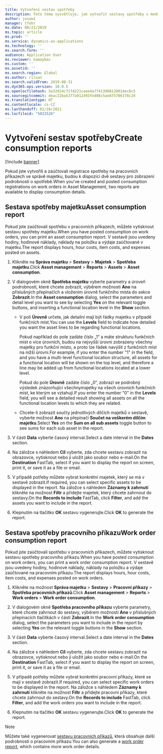 ```yaml
---
title: Vytvoření sestav spotřeby
description: Toto téma vysvětluje, jak vytvořit sestavy spotřeby v modulu Správa majetku.
author: josaw1
manager: tfehr
ms.date: 08/21/2019
ms.topic: article
ms.prod: ''
ms.service: dynamics-ax-applications
ms.technology: ''
ms.search.form: ''
audience: Application User
ms.reviewer: kamaybac
ms.custom: ''
ms.assetid: ''
ms.search.region: Global
ms.author: riluan
ms.search.validFrom: 2019-08-31
ms.dyn365.ops.version: 10.0.5
ms.openlocfilehash: 5e32924c71fd221caee4a7f413908120014ec8c5
ms.sourcegitcommit: deac22ba5377a912d93fe408c5ae875706378c2d
ms.translationtype: HT
ms.contentlocale: cs-CZ
ms.lasthandoff: 01/16/2021
ms.locfileid: "5022526"
---
```

# <a name="create-consumption-reports"></a><span data-ttu-id="ccceb-103">Vytvoření sestav spotřeby</span><span class="sxs-lookup"><span data-stu-id="ccceb-103">Create consumption reports</span></span>

[!include [banner](../../includes/banner.md)]

 

<span data-ttu-id="ccceb-104">Pokud jste vytvořili a zaúčtovali registrace spotřeby na pracovních příkazech ve správě majetku, budou k dispozici dvě sestavy pro zobrazení podrobností o spotřebě.</span><span class="sxs-lookup"><span data-stu-id="ccceb-104">When you've created and posted consumption registrations on work orders in Asset Management, two reports are available to display consumption details.</span></span>


## <a name="asset-consumption-report"></a><span data-ttu-id="ccceb-105">Sestava spotřeby majetku</span><span class="sxs-lookup"><span data-stu-id="ccceb-105">Asset consumption report</span></span>

<span data-ttu-id="ccceb-106">Pokud jste zaúčtovali spotřebu v pracovních příkazech, můžete vytisknout sestavu spotřeby majetku.</span><span class="sxs-lookup"><span data-stu-id="ccceb-106">When you have posted consumption on work orders, you can print an asset consumption report.</span></span> <span data-ttu-id="ccceb-107">V sestavě jsou uvedeny hodiny, hodinové náklady, náklady na položku a výdaje zaúčtované v majetku.</span><span class="sxs-lookup"><span data-stu-id="ccceb-107">The report displays hours, hour costs, item costs, and expenses posted on assets.</span></span>

1. <span data-ttu-id="ccceb-108">Klikněte na **Správa majetku** > **Sestavy** > **Majetek** > **Spotřeba majetku**.</span><span class="sxs-lookup"><span data-stu-id="ccceb-108">Click **Asset management** > **Reports** > **Assets** > **Asset consumption**.</span></span>

2. <span data-ttu-id="ccceb-109">V dialogovém okně **Spotřeba majetku** vyberte parametry a úroveň podrobností, které chcete zobrazit, výběrem možnosti **Ano** na příslušných přepínačích a vložením úrovně funkčního místa do sekce **Zobrazit**.</span><span class="sxs-lookup"><span data-stu-id="ccceb-109">In the **Asset consumption** dialog, select the parameters and detail level you want to see by selecting **Yes** on the relevant toggle buttons, and inserting a functional location level in the **Show** section.</span></span>
    - <span data-ttu-id="ccceb-110">V poli **Úrovně** určete, jak detailní mají být řádky majetku v případě funkčních míst.</span><span class="sxs-lookup"><span data-stu-id="ccceb-110">You can use the **Levels** field to indicate how detailed you want the asset lines to be regarding functional locations.</span></span> 
    
        <span data-ttu-id="ccceb-111">Pokud například do pole zadáte číslo „1“ a máte strukturu funkčních míst o více úrovních, budou na nejvyšší úrovni zobrazeny všechny majetky pro funkční místo, a proto lze řádek navýšit z funkčních míst na nižší úrovni.</span><span class="sxs-lookup"><span data-stu-id="ccceb-111">For example, if you enter the number "1" in the field, and you have a multi-level functional location structure, all assets for a functional location will be shown on the top level, and therefore a line may be added up from functional locations located at a lower level.</span></span> 
        
        <span data-ttu-id="ccceb-112">Pokud do pole **Úrovně** zadáte číslo „0“, zobrazí se podrobný výsledek znázorňující všechnymajetky na všech úrovních funkčních míst, ke kterým se vztahují.</span><span class="sxs-lookup"><span data-stu-id="ccceb-112">If you enter the number "0" in the **Levels** field, you will see a detailed result showing all assets on all the functional location levels to which they are related.</span></span> 
        
    - <span data-ttu-id="ccceb-113">Chcete-li zobrazit součty jednotlivých dílčích majetků v sestavě, vyberte možnost **Ano** na přepínači **Součet na veškerém dílčím majetku**.</span><span class="sxs-lookup"><span data-stu-id="ccceb-113">Select **Yes** on the **Sum on all sub assets** toggle button to see sums for each sub asset in the report.</span></span>

3. <span data-ttu-id="ccceb-114">V části **Data** vyberte časový interval.</span><span class="sxs-lookup"><span data-stu-id="ccceb-114">Select a date interval in the **Dates** section.</span></span>

4. <span data-ttu-id="ccceb-115">Na záložce s náhledem **Cíl** vyberte, zda chcete sestavu zobrazit na obrazovce, vytisknout nebo ji uložit jako soubor nebo e-mail.</span><span class="sxs-lookup"><span data-stu-id="ccceb-115">On the **Destination** FastTab, select if you want to display the report on screen, print it, or save it as a file or email.</span></span>

5. <span data-ttu-id="ccceb-116">V případě potřeby můžete vybrat konkrétní majetek, který se má v sestavě zobrazit.</span><span class="sxs-lookup"><span data-stu-id="ccceb-116">If required, you can select specific assets to be displayed in the report.</span></span> <span data-ttu-id="ccceb-117">Na záložce s náhledem **Záznamy k zahrnutí** klikněte na možnost **Filtr** a přidejte majetek, který chcete zahrnout do sestavy.</span><span class="sxs-lookup"><span data-stu-id="ccceb-117">On the **Records to include** FastTab, click **Filter**, and add the assets you want to include in the report.</span></span>

6. <span data-ttu-id="ccceb-118">Klepnutím na tlačítko **OK** sestavu vygenerujte.</span><span class="sxs-lookup"><span data-stu-id="ccceb-118">Click **OK** to generate the report.</span></span>


## <a name="work-order-consumption-report"></a><span data-ttu-id="ccceb-119">Sestava spotřeby pracovního příkazu</span><span class="sxs-lookup"><span data-stu-id="ccceb-119">Work order consumption report</span></span>

<span data-ttu-id="ccceb-120">Pokud jste zaúčtovali spotřebu v pracovních příkazech, můžete vytisknout sestavu spotřeby pracovního příkazu.</span><span class="sxs-lookup"><span data-stu-id="ccceb-120">When you have posted consumption on work orders, you can print a work order consumption report.</span></span> <span data-ttu-id="ccceb-121">V sestavě jsou uvedeny hodiny, hodinové náklady, náklady na položku a výdaje zaúčtované na pracovním příkazu.</span><span class="sxs-lookup"><span data-stu-id="ccceb-121">The report displays hours, hour costs, item costs, and expenses posted on work orders.</span></span>

1. <span data-ttu-id="ccceb-122">Klikněte na možnost **Správa majetku** > **Sestavy** > **Pracovní příkazy** > **Spotřeba pracovních příkazů**.</span><span class="sxs-lookup"><span data-stu-id="ccceb-122">Click **Asset management** > **Reports** > **Work orders** > **Work order consumption**.</span></span>

2. <span data-ttu-id="ccceb-123">V dialogovém okně **Spotřeba pracovního příkazu** vyberte parametry, které chcete zahrnout do sestavy, výběrem možnosti **Ano** v příslušných přepínacích tlačítkách v části **Zobrazit**.</span><span class="sxs-lookup"><span data-stu-id="ccceb-123">In the **Work order consumption** dialog, select the parameters you want to include in the report by selecting **Yes** on the relevant toggle buttons in the **Show** section.</span></span>

3. <span data-ttu-id="ccceb-124">V části **Data** vyberte časový interval.</span><span class="sxs-lookup"><span data-stu-id="ccceb-124">Select a date interval in the **Dates** section.</span></span>

4. <span data-ttu-id="ccceb-125">Na záložce s náhledem **Cíl** vyberte, zda chcete sestavu zobrazit na obrazovce, vytisknout nebo ji uložit jako soubor nebo e-mail.</span><span class="sxs-lookup"><span data-stu-id="ccceb-125">On the **Destination** FastTab, select if you want to display the report on screen, print it, or save it as a file or email.</span></span>

5. <span data-ttu-id="ccceb-126">V případě potřeby můžete vybrat konkrétní pracovní příkazy, které se mají v sestavě zobrazit.</span><span class="sxs-lookup"><span data-stu-id="ccceb-126">If required, you can select specific work orders to be displayed in the report.</span></span> <span data-ttu-id="ccceb-127">Na záložce s náhledem **Záznamy k zahrnutí** klikněte na možnost **Filtr** a přidejte pracovní příkazy, které chcete zahrnout do sestavy.</span><span class="sxs-lookup"><span data-stu-id="ccceb-127">On the **Records to include** FastTab, click **Filter**, and add the work orders you want to include in the report.</span></span>

6. <span data-ttu-id="ccceb-128">Klepnutím na tlačítko **OK** sestavu vygenerujte.</span><span class="sxs-lookup"><span data-stu-id="ccceb-128">Click **OK** to generate the report.</span></span>


>[!NOTE]
><span data-ttu-id="ccceb-129">Můžete také vygenerovat [sestavu pracovních příkazů](../work-orders/work-order-report.md), která obsahuje další podrobnosti o pracovním příkazu.</span><span class="sxs-lookup"><span data-stu-id="ccceb-129">You can also generate a [work order report](../work-orders/work-order-report.md), which contains more work order details.</span></span>

